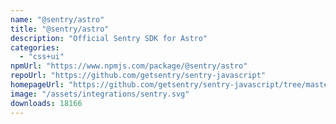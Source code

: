 ```yaml
---
name: "@sentry/astro"
title: "@sentry/astro"
description: "Official Sentry SDK for Astro"
categories:
  - "css+ui"
npmUrl: "https://www.npmjs.com/package/@sentry/astro"
repoUrl: "https://github.com/getsentry/sentry-javascript"
homepageUrl: "https://github.com/getsentry/sentry-javascript/tree/master/packages/astro"
image: "/assets/integrations/sentry.svg"
downloads: 18166
---
```

